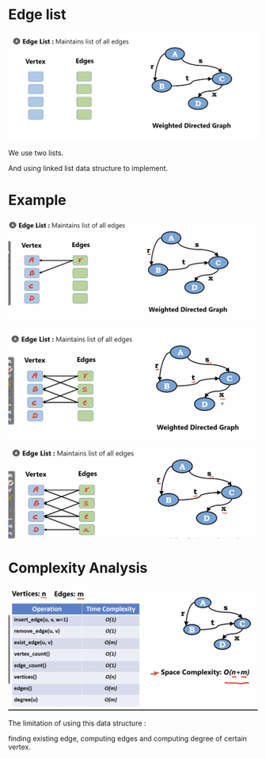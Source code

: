 # Edge list

<img src='../asserts/241_1.png'></img>

We use two lists.

And using linked list data structure to implement.

# Example

<img src='../asserts/241_2.png'></img>
<img src='../asserts/241_3.png'></img>
<img src='../asserts/241_4.png'></img>

# Complexity Analysis

<img src='../asserts/241_5.png'></img>

The limitation of using this data structure : 

finding existing edge, computing edges and computing degree of certain vertex.

